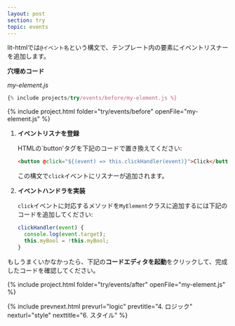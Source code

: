 ```yaml
---
layout: post
section: try
topic: events
---
```


<!-- original:
Use lit-html's `@event` annotation to add an event listener to an element inside a template. 

**Starting code**
-->

lit-htmlでは`@イベント名`という構文で、テンプレート内の要素にイベントリスナーを追加します。

**穴埋めコード**

_my-element.js_

```js
{% include projects/try/events/before/my-element.js %}
```

{% include project.html folder="try/events/before" openFile="my-element.js" %}

<!-- original:
1. **Add an event listener.**

    In my-element.js, in your template, replace the existing HTML `button` element with the following code:

    ```html
    <button @click="${(event) => this.clickHandler(event)}">Click</button>
    ```

    The annotation above adds a listener for the `click` event.

2. **Implement an event handler.** 

    To handle the `click` event, define the following method on your `MyElement` class:

    ```js
    clickHandler(event) {
      console.log(event.target);
      this.myBool = !this.myBool;
    }
    ```

If you're stuck, click **Launch Code Editor** below to see the completed code at work.
-->

1. **イベントリスナを登録**

    HTMLの`button'タグを下記のコードで置き換えてください:

    ```html
    <button @click="${(event) => this.clickHandler(event)}">Click</button>
    ```

    この構文で`click`イベントにリスナーが追加されます。

2. **イベントハンドラを実装** 

    `click`イベントに対応するメソッドを`MyElement`クラスに追加するには下記のコードを追加してください:

    ```js
    clickHandler(event) {
      console.log(event.target);
      this.myBool = !this.myBool;
    }
    ```

もしうまくいかなかったら、下記の**コードエディタを起動**をクリックして、完成したコードを確認してください。

{% include project.html folder="try/events/after" openFile="my-element.js" %}

{% include prevnext.html prevurl="logic" prevtitle="4. ロジック" nexturl="style" nexttitle="6. スタイル" %}
